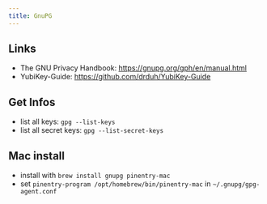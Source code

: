 ```yaml
---
title: GnuPG
---
```


## Links
- The GNU Privacy Handbook: https://gnupg.org/gph/en/manual.html
-  YubiKey-Guide: https://github.com/drduh/YubiKey-Guide

## Get Infos
- list all keys: `gpg --list-keys`
- list all secret keys: `gpg --list-secret-keys`

## Mac install
- install with `brew install gnupg pinentry-mac`
- set `pinentry-program /opt/homebrew/bin/pinentry-mac` in `~/.gnupg/gpg-agent.conf`

